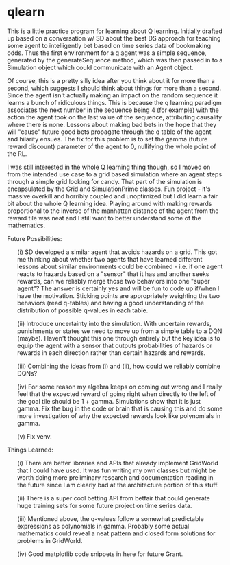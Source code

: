 # qlearn
This is a little practice program for learning about Q learning. Initially drafted up based on a conversation w/ SD about the best DS approach for teaching some agent to intelligently bet based on time series data of bookmaking odds. Thus the first environment for a q agent was a simple sequence, generated by the generateSequence method, which was then passed in to a Simulation object which could communicate with an Agent object.

Of course, this is a pretty silly idea after you think about it for more than a second, which suggests I should think about things for more than a second. Since the agent isn't actually making an impact on the random sequence it learns a bunch of ridiculous things. This is because the q learning paradigm associates the next number in the sequence being 4 (for example) with the action the agent took on the last value of the sequence, attributing causality where there is none. Lessons about making bad bets in the hope that they will "cause" future good bets propagate through the q table of the agent and hilarity ensues. The fix for this problem is to set the gamma (future reward discount) parameter of the agent to 0, nullifying the whole point of the RL.

I was still interested in the whole Q learning thing though, so I moved on from the intended use case to a grid based simulation where an agent steps through a simple grid looking for candy. That part of the simulation is encapsulated by the Grid and SimulationPrime classes. Fun project - it's massive overkill and horribly coupled and unoptimized but I did learn a fair bit about the whole Q learning idea. Playing around with making rewards proportional to the inverse of the manhattan distance of the agent from the reward tile was neat and I still want to better understand some of the mathematics.

Future Possibilities:

<ul>
(i) SD developed a similar agent that avoids hazards on a grid. This got me thinking about whether two agents that have learned different lessons about similar environments could be combined - i.e. if one agent reacts to hazards based on a "sensor" that it has and another seeks rewards, can we reliably merge those two behaviors into one "super agent"? The answer is certainly yes and will be fun to code up if/when I have the motivation. Sticking points are appropriately weighting the two behaviors (read q-tables) and having a good understanding of the distribution of possible q-values in each table.


(ii) Introduce uncertainty into the simulation. With uncertain rewards, punishments or states we need to move up from a simple table to a DQN (maybe). Haven't thought this one through entirely but the key idea is to equip the agent with a sensor that outputs probabilities of hazards or rewards in each direction rather than certain hazards and rewards.

(iii) Combining the ideas from (i) and (ii), how could we reliably combine DQNs?

(iv) For some reason my algebra keeps on coming out wrong and I really feel that the expected reward of going right when directly to the left of the goal tile should be 1 + gamma. Simulations show that it is just gamma. Fix the bug in the code or brain that is causing this and do some more investigation of why the expected rewards look like polynomials in gamma.

(v) Fix venv.
</ul>

Things Learned:

<ul>
(i) There are better libraries and APIs that already implement GridWorld that I could have used. It was fun writing my own classes but might be worth doing more preliminary research and documentation reading in the future since I am clearly bad at the architecture portion of this stuff.


(ii) There is a super cool betting API from betfair that could generate huge training sets for some future project on time series data.

(iii) Mentioned above, the q-values follow a somewhat predictable expressions as polynomials in gamma. Probably some actual mathematics could reveal a neat pattern and closed form solutions for problems in GridWorld.

(iv) Good matplotlib code snippets in here for future Grant.
</ul>